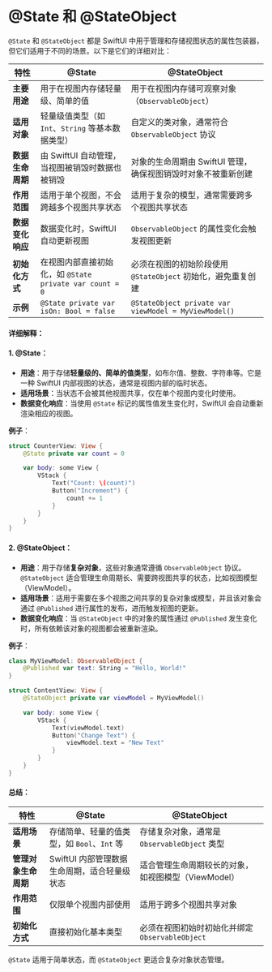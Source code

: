 # @State 和 @StateObject

`@State` 和 `@StateObject` 都是 SwiftUI 中用于管理和存储视图状态的属性包装器，但它们适用于不同的场景。以下是它们的详细对比：

| 特性         | @State                                      | @StateObject                                         |
| ---------- | ------------------------------------------- | ---------------------------------------------------- |
| **主要用途**   | 用于在视图内存储轻量级、简单的值                            | 用于在视图内存储可观察对象（`ObservableObject`）                    |
| **适用对象**   | 轻量级值类型（如 `Int`、`String` 等基本数据类型）            | 自定义的类对象，通常符合 `ObservableObject` 协议                   |
| **数据生命周期** | 由 SwiftUI 自动管理，当视图被销毁时数据也被销毁                | 对象的生命周期由 SwiftUI 管理，确保视图销毁时对象不被重新创建                  |
| **作用范围**   | 适用于单个视图，不会跨越多个视图共享状态                        | 适用于复杂的模型，通常需要跨多个视图共享状态                               |
| **数据变化响应** | 数据变化时，SwiftUI 自动更新视图                        | `ObservableObject` 的属性变化会触发视图更新                      |
| **初始化方式**  | 在视图内部直接初始化，如 `@State private var count = 0` | 必须在视图的初始阶段使用 `@StateObject` 初始化，避免重复创建               |
| **示例**     | `@State private var isOn: Bool = false`     | `@StateObject private var viewModel = MyViewModel()` |

#### 详细解释：

#### 1. **@State**：

* **用途**：用于存储**轻量级的、简单的值类型**，如布尔值、整数、字符串等。它是一种 SwiftUI 内部视图的状态，通常是视图内部的临时状态。
* **适用场景**：当状态不会被其他视图共享，仅在单个视图内变化时使用。
* **数据变化响应**：当使用 `@State` 标记的属性值发生变化时，SwiftUI 会自动重新渲染相应的视图。

**例子**：

```swift
struct CounterView: View {
    @State private var count = 0

    var body: some View {
        VStack {
            Text("Count: \(count)")
            Button("Increment") {
                count += 1
            }
        }
    }
}
```

#### 2. **@StateObject**：

* **用途**：用于存储**复杂对象**，这些对象通常遵循 `ObservableObject` 协议。`@StateObject` 适合管理生命周期长、需要跨视图共享的状态，比如视图模型（ViewModel）。
* **适用场景**：适用于需要在多个视图之间共享的复杂对象或模型，并且该对象会通过 `@Published` 进行属性的发布，进而触发视图的更新。
* **数据变化响应**：当 `@StateObject` 中的对象的属性通过 `@Published` 发生变化时，所有依赖该对象的视图都会被重新渲染。

**例子**：

```swift
class MyViewModel: ObservableObject {
    @Published var text: String = "Hello, World!"
}

struct ContentView: View {
    @StateObject private var viewModel = MyViewModel()

    var body: some View {
        VStack {
            Text(viewModel.text)
            Button("Change Text") {
                viewModel.text = "New Text"
            }
        }
    }
}
```

#### 总结：

| 特性           | @State                       | @StateObject                      |
| ------------ | ---------------------------- | --------------------------------- |
| **适用场景**     | 存储简单、轻量的值类型，如 `Bool`、`Int` 等 | 存储复杂对象，通常是 `ObservableObject` 类型  |
| **管理对象生命周期** | SwiftUI 内部管理数据生命周期，适合轻量级状态   | 适合管理生命周期较长的对象，如视图模型（ViewModel）    |
| **作用范围**     | 仅限单个视图内部使用                   | 适用于跨多个视图共享对象                      |
| **初始化方式**    | 直接初始化基本类型                    | 必须在视图初始时初始化并绑定 `ObservableObject` |

`@State` 适用于简单状态，而 `@StateObject` 更适合复杂对象状态管理。
